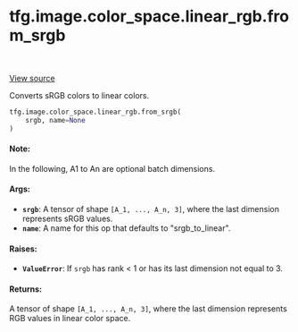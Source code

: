 <div itemscope itemtype="http://developers.google.com/ReferenceObject">
<meta itemprop="name" content="tfg.image.color_space.linear_rgb.from_srgb" />
<meta itemprop="path" content="Stable" />
</div>

# tfg.image.color_space.linear_rgb.from_srgb

<!-- Insert buttons and diff -->

<table class="tfo-notebook-buttons tfo-api" align="left">
</table>

<a target="_blank" href="https://github.com/tensorflow/graphics/blob/master/tensorflow_graphics/image/color_space/linear_rgb.py">View source</a>



Converts sRGB colors to linear colors.

```python
tfg.image.color_space.linear_rgb.from_srgb(
    srgb, name=None
)
```



<!-- Placeholder for "Used in" -->


#### Note:

In the following, A1 to An are optional batch dimensions.



#### Args:


* <b>`srgb`</b>: A tensor of shape `[A_1, ..., A_n, 3]`, where the last dimension
  represents sRGB values.
* <b>`name`</b>: A name for this op that defaults to "srgb_to_linear".


#### Raises:


* <b>`ValueError`</b>: If `srgb` has rank < 1 or has its last dimension not equal to 3.


#### Returns:

A tensor of shape `[A_1, ..., A_n, 3]`, where the last dimension represents
RGB values in linear color space.
